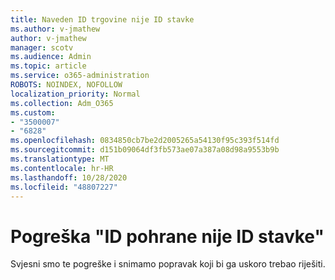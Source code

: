 ```yaml
---
title: Naveden ID trgovine nije ID stavke
ms.author: v-jmathew
author: v-jmathew
manager: scotv
ms.audience: Admin
ms.topic: article
ms.service: o365-administration
ROBOTS: NOINDEX, NOFOLLOW
localization_priority: Normal
ms.collection: Adm_O365
ms.custom:
- "3500007"
- "6828"
ms.openlocfilehash: 0834850cb7be2d2005265a54130f95c393f514fd
ms.sourcegitcommit: d151b09064df3fb573ae07a387a08d98a9553b9b
ms.translationtype: MT
ms.contentlocale: hr-HR
ms.lasthandoff: 10/28/2020
ms.locfileid: "48807227"
---
```

# <a name="the-store-id-provided-isnt-an-id-of-an-item-error"></a>Pogreška "ID pohrane nije ID stavke"

Svjesni smo te pogreške i snimamo popravak koji bi ga uskoro trebao riješiti.

